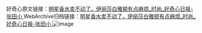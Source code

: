好奇心原文链接：[明星香水卖不动了，伊丽莎白雅顿有点麻烦_时尚_好奇心日报-张田小 ](https://www.qdaily.com/articles/9431.html)
WebArchive归档链接：[明星香水卖不动了，伊丽莎白雅顿有点麻烦_时尚_好奇心日报-张田小 ](http://web.archive.org/web/20190623154248/https://www.qdaily.com/articles/9431.html)
![image](http://ww3.sinaimg.cn/large/007d5XDpgy1g3vf9b8u0fj30u03iv1h8)
